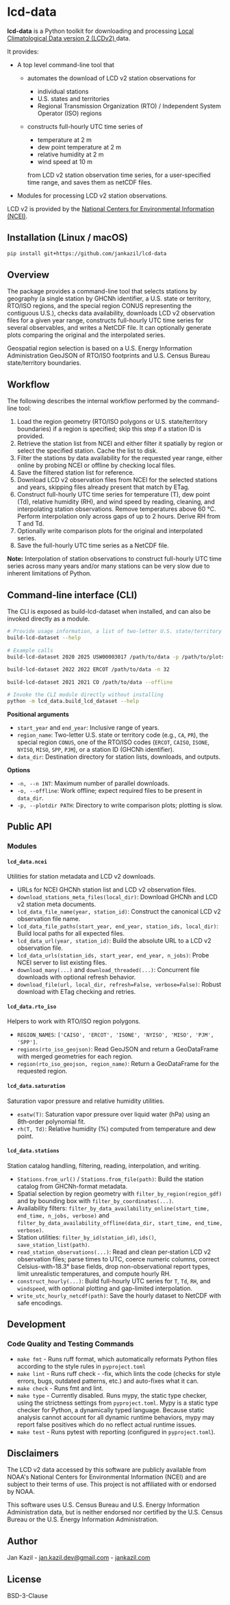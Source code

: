 # lcd-data

**lcd-data** is a Python toolkit for downloading and processing [Local Climatological Data version 2 (LCDv2) ](https://www.ncei.noaa.gov/products/land-based-station/local-climatological-data) data.

It provides:

- A top level command-line tool that
  - automates the download of LCD v2 station observations for
    - individual stations
    - U.S. states and territories
    - Regional Transmission Organization (RTO) / Independent System Operator (ISO) regions
    
  - constructs full-hourly UTC time series of
    - temperature at 2 m
    - dew point temperature at 2 m
    - relative humidity at 2 m
    - wind speed at 10 m
  
    from LCD v2 station observation time series, for a user-specified time range, and saves them as netCDF files.
  
- Modules for processing LCD v2 station observations.

LCD v2 is provided by the [National Centers for Environmental Information (NCEI)](https://www.ncei.noaa.gov/).

## Installation (Linux / macOS)

```bash
pip install git+https://github.com/jankazil/lcd-data
```

## Overview

The package provides a command-line tool that selects stations by geography (a single station by GHCNh identifier, a U.S. state or territory, RTO/ISO regions, and the special region CONUS representing the contiguous U.S.), checks data availability, downloads LCD v2 observation files for a given year range, constructs full-hourly UTC time series for several observables, and writes a NetCDF file. It can optionally generate plots comparing the original and the interpolated series.

Geospatial region selection is based on a U.S. Energy Information Administration GeoJSON of RTO/ISO footprints and U.S. Census Bureau state/territory boundaries.

## Workflow

The following describes the internal workflow performed by the command-line tool:

1. Load the region geometry (RTO/ISO polygons or U.S. state/territory boundaries) if a region is specified; skip this step if a station ID is provided.
2. Retrieve the station list from NCEI and either filter it spatially by region or select the specified station. Cache the list to disk.
3. Filter the stations by data availability for the requested year range, either online by probing NCEI or offline by checking local files.
4. Save the filtered station list for reference.
5. Download LCD v2 observation files from NCEI for the selected stations and years, skipping files already present that match by ETag.
6. Construct full-hourly UTC time series for temperature (T), dew point (Td), relative humidity (RH), and wind speed by reading, cleaning, and interpolating station observations. Remove temperatures above 60 °C. Perform interpolation only across gaps of up to 2 hours. Derive RH from T and Td.
7. Optionally write comparison plots for the original and interpolated series.
8. Save the full-hourly UTC time series as a NetCDF file.

**Note:** Interpolation of station observations to construct full-hourly UTC time series across many years and/or many stations can be very slow due to inherent limitations of Python.


## Command-line interface (CLI)

The CLI is exposed as build-lcd-dataset when installed, and can also be invoked directly as a module.

```bash
# Provide usage information, a list of two-letter U.S. state/territory codes, and a list of RTO/ISO region names:
build-lcd-dataset --help
  
# Example calls
build-lcd-dataset 2020 2025 USW00003017 /path/to/data -p /path/to/plots
  
build-lcd-dataset 2022 2022 ERCOT /path/to/data -n 32
  
build-lcd-dataset 2021 2021 CO /path/to/data --offline

# Invoke the CLI module directly without installing
python -m lcd_data.build_lcd_dataset --help
```

**Positional arguments**  

- `start_year` and `end_year`: Inclusive range of years.  
- `region_name`: Two-letter U.S. state or territory code (e.g., `CA`, `PR`), the special region `CONUS`, one of the RTO/ISO codes (`ERCOT`, `CAISO`, `ISONE`, `NYISO`, `MISO`, `SPP`, `PJM`), or a station ID (GHCNh identifier).  
- `data_dir`: Destination directory for station lists, downloads, and outputs.

**Options**  

- `-n, --n INT`: Maximum number of parallel downloads.  
- `-o, --offline`: Work offline; expect required files to be present in `data_dir`.  
- `-p, --plotdir PATH`: Directory to write comparison plots; plotting is slow.

## Public API

### Modules

#### `lcd_data.ncei`
Utilities for station metadata and LCD v2 downloads.

- URLs for NCEI GHCNh station list and LCD v2 observation files.
- `download_stations_meta_files(local_dir)`: Download GHCNh and LCD v2 station meta documents.
- `lcd_data_file_name(year, station_id)`: Construct the canonical LCD v2 observation file name.
- `lcd_data_file_paths(start_year, end_year, station_ids, local_dir)`: Build local paths for all expected files.
- `lcd_data_url(year, station_id)`: Build the absolute URL to a LCD v2 observation file.
- `lcd_data_urls(station_ids, start_year, end_year, n_jobs)`: Probe NCEI server to list existing files.
- `download_many(...)` and `download_threaded(...)`: Concurrent file downloads with optional refresh behavior.
- `download_file(url, local_dir, refresh=False, verbose=False)`: Robust download with ETag checking and retries.

#### `lcd_data.rto_iso`
Helpers to work with RTO/ISO region polygons.

- `REGION_NAMES`: `['CAISO', 'ERCOT', 'ISONE', 'NYISO', 'MISO', 'PJM', 'SPP']`.
- `regions(rto_iso_geojson)`: Read GeoJSON and return a GeoDataFrame with merged geometries for each region.
- `region(rto_iso_geojson, region_name)`: Return a GeoDataFrame for the requested region.

#### `lcd_data.saturation`
Saturation vapor pressure and relative humidity utilities.

- `esatw(T)`: Saturation vapor pressure over liquid water (hPa) using an 8th‑order polynomial fit.
- `rh(T, Td)`: Relative humidity (%) computed from temperature and dew point.

#### `lcd_data.stations`
Station catalog handling, filtering, reading, interpolation, and writing.

- `Stations.from_url()` / `Stations.from_file(path)`: Build the station catalog from GHCNh-format metadata.
- Spatial selection by region geometry with `filter_by_region(region_gdf)` and by bounding box with `filter_by_coordinates(...)`.
- Availability filters: `filter_by_data_availability_online(start_time, end_time, n_jobs, verbose)` and `filter_by_data_availability_offline(data_dir, start_time, end_time, verbose)`.
- Station utilities: `filter_by_id(station_id)`, `ids()`, `save_station_list(path)`.
- `read_station_observations(...)`: Read and clean per‑station LCD v2 observation files; parse times to UTC, coerce numeric columns, correct Celsius-with-18.3° base fields, drop non-observational report types, limit unrealistic temperatures, and compute hourly RH.
- `construct_hourly(...)`: Build full-hourly UTC series for `T`, `Td`, `RH`, and `windspeed`, with optional plotting and gap-limited interpolation.
- `write_utc_hourly_netcdf(path)`: Save the hourly dataset to NetCDF with safe encodings.

## Development

### Code Quality and Testing Commands

- `make fmt` - Runs ruff format, which automatically reformats Python files according to the style rules in `pyproject.toml`
- `make lint` - Runs ruff check - -fix, which lints the code (checks for style errors, bugs, outdated patterns, etc.) and auto-fixes what it can.
- `make check` - Runs fmt and lint.
- `make type` - Currently disabled. Runs mypy, the static type checker, using the strictness settings from `pyproject.toml`. Mypy is a static type checker for Python, a dynamically typed language. Because static analysis cannot account for all dynamic runtime behaviors, mypy may report false positives which do no reflect actual runtime issues.
- `make test` - Runs pytest with reporting (configured in `pyproject.toml`).

## Disclaimers

The LCD v2 data accessed by this software are publicly available from NOAA's National Centers for Environmental Information (NCEI) and are subject to their terms of use. This project is not affiliated with or endorsed by NOAA.

This software uses U.S. Census Bureau and U.S. Energy Information Administration data, but is neither endorsed nor certified by the U.S. Census Bureau or the U.S. Energy Information Administration.

## Author

Jan Kazil - jan.kazil.dev@gmail.com - [jankazil.com](https://jankazil.com)

## License

BSD-3-Clause
